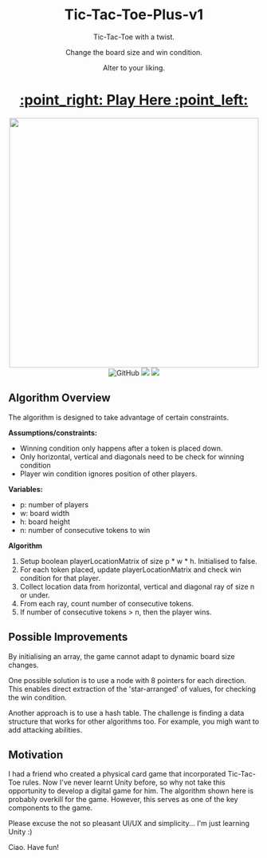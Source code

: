 <h1 align="center"> Tic-Tac-Toe-Plus-v1 </h1>
<p align="center"> Tic-Tac-Toe with a twist. </p>
<p align="center"> Change the board size and win condition. </p>
<p align="center"> Alter to your liking. </p>

<h1 align="center">
 <a href="https://menglinmaker.itch.io/tic-tac-toe-plus">
 :point_right: Play Here :point_left:
 </a>
</h1>

<div align="center">
  <a href="https://menglinmaker.itch.io/tic-tac-toe-plus">
    <img width="500px" src="https://user-images.githubusercontent.com/39476147/198872292-b4db6411-2a7a-4c2b-bfc2-c47d2f63540b.gif">
  </a>
</div>

<div flex align="center">
<img alt="GitHub" src="https://img.shields.io/github/license/menglinmaker/Tic-Tac-Toe-Plus-v1?style=flat-square">
<img src="https://img.shields.io/github/languages/code-size/menglinmaker/Tic-Tac-Toe-Plus-v1?style=flat-square">
<img src="https://img.shields.io/website?down_color=red&down_message=offline&up_color=success&up_message=online&url=https://menglinmaker.itch.io/tic-tac-toe-plus/&style=flat-square">
</div>



## Algorithm Overview
The algorithm is designed to take advantage of certain constraints.

**Assumptions/constraints:**
* Winning condition only happens after a token is placed down.
* Only horizontal, vertical and diagonals need to be check for winning condition
* Player win condition ignores position of other players.

**Variables:**
* p: number of players
* w: board width
* h: board height
* n: number of consecutive tokens to win

**Algorithm**
1. Setup boolean playerLocationMatrix of size p * w * h. Initialised to false.
2. For each token placed, update playerLocationMatrix and check win condition for that player.
3. Collect location data from horizontal, vertical and diagonal ray of size n or under.
4. From each ray, count number of consecutive tokens.
5. If number of consecutive tokens > n, then the player wins.

## Possible Improvements
By initialising an array, the game cannot adapt to dynamic board size changes.

One possible solution is to use a node with 8 pointers for each direction.
This enables direct extraction of the 'star-arranged' of values, for checking the win condition.

Another approach is to use a hash table. The challenge is finding a data structure that works for other algorithms too.
For example, you migh want to add attacking abilities.



## Motivation
I had a friend who created a physical card game that incorporated Tic-Tac-Toe rules.
Now I've never learnt Unity before, so why not take this opportunity to develop a digital game for him.
The algorithm shown here is probably overkill for the game.
However, this serves as one of the key components to the game.

Please excuse the not so pleasant UI/UX and simplicity... I'm just learning Unity :)

Ciao. Have fun!
